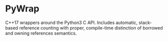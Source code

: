 # PyWrap
C++17 wrappers around the Python3 C API.  Includes automatic, stack-based reference counting with proper, compile-time distinction of borrowed and owning references semantics.
